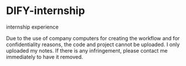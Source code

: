 # DIFY-internship
internship experience

Due to the use of company computers for creating the workflow and for confidentiality reasons, the code and project cannot be uploaded. I only uploaded my notes. If there is any infringement, please contact me immediately to have it removed.
